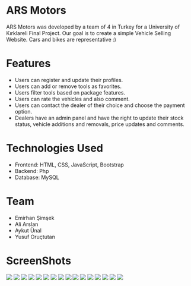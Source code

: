# ARS Motors
ARS Motors was developed by a team of 4 in Turkey for a University of Kırklareli Final Project. Our goal is to create a simple Vehicle Selling Website.
Cars and bikes are representative :)
# Features
+ Users can register and update their profiles.
+ Users can add or remove tools as favorites.
+ Users filter tools based on package features.
+ Users can rate the vehicles and also comment.
+ Users can contact the dealer of their choice and choose the payment option.
+ Dealers have an admin panel and have the right to update their stock status, vehicle additions and removals, price updates and comments.
# Technologies Used
+ Frontend: HTML, CSS, JavaScript, Bootstrap
+ Backend: Php
+ Database: MySQL
# Team
+ Emirhan Şimşek
+ Ali Arslan
+ Aykut Ünal 
+ Yusuf Oruçtutan
# ScreenShots
 <div>
  <img src="carsWebsite/Preview/ss12.png"/>
  <img src="carsWebsite/Preview/ss13.png"/>
  <img src="carsWebsite/Preview/ss14.png"/>
  <img src="carsWebsite/Preview/ss15.png"/>
  <img src="carsWebsite/Preview/ss17.png"/>
  <img src="carsWebsite/Preview/ss8.png"/>
  <img src="carsWebsite/Preview/ss7.png"/>
  <img src="carsWebsite/Preview/ss6.png"/>
  <img src="carsWebsite/Preview/ss3.png"/>
   <img src="carsWebsite/Preview/ss18.png"/>
  <img src="carsWebsite/Preview/ss2.png"/>
  <img src="carsWebsite/Preview/ss1.png"/>
  <img src="carsWebsite/Preview/ss19.png"/>
   <img src="carsWebsite/Preview/ss9.png"/>
  <img src="carsWebsite/Preview/ss10.png"/>
   <img src="carsWebsite/Preview/ss11.png"/>
</div>

